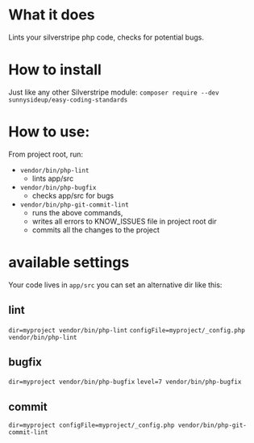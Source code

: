 # What it does

Lints your silverstripe php code, checks for potential bugs.

# How to install

Just like any other Silverstripe module:
`composer require --dev sunnysideup/easy-coding-standards`

# How to use:

From project root, run:
 - `vendor/bin/php-lint` 
   - lints app/src
 - `vendor/bin/php-bugfix` 
   - checks app/src for bugs
 - `vendor/bin/php-git-commit-lint`
   - runs the above commands,
   - writes all errors to KNOW_ISSUES file in project root dir
   - commits all the changes to the project

# available settings

Your code lives in `app/src`  you can set an alternative dir like this:

## lint
`dir=myproject vendor/bin/php-lint`
`configFile=myproject/_config.php vendor/bin/php-lint`

## bugfix
`dir=myproject vendor/bin/php-bugfix`
`level=7 vendor/bin/php-bugfix`

## commit
`dir=myproject configFile=myproject/_config.php vendor/bin/php-git-commit-lint`
